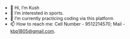 - 👋 Hi, I’m Kush
- 👀 I’m interested in sports.
- 🌱 I’m currently practicing coding via this platform
- 📫 How to reach me: Cell Number - 9512214570; Mail - kbp1805@gmail.com.

<!---
k-ush18/k-ush18 is a ✨ special ✨ repository because its `README.md` (this file) appears on your GitHub profile.
You can click the Preview link to take a look at your changes.
--->
